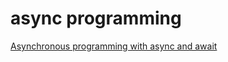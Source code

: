 # async programming

[Asynchronous programming with async and await](https://learn.microsoft.com/en-us/dotnet/csharp/programming-guide/concepts/async/)

